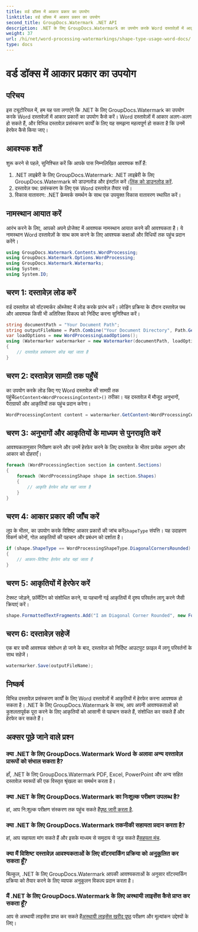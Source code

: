 ```yaml
---
title: वर्ड डॉक्स में आकार प्रकार का उपयोग
linktitle: वर्ड डॉक्स में आकार प्रकार का उपयोग
second_title: GroupDocs.Watermark .NET API
description: .NET के लिए GroupDocs.Watermark का उपयोग करके Word दस्तावेज़ों में आकृतियों में हेरफेर करना सीखें। यह ट्यूटोरियल कुशल दस्तावेज़ प्रसंस्करण के लिए मार्गदर्शन प्रदान करता है।
weight: 37
url: /hi/net/word-processing-watermarkings/shape-type-usage-word-docs/
type: docs
---
```

# वर्ड डॉक्स में आकार प्रकार का उपयोग

## परिचय
इस ट्यूटोरियल में, हम यह पता लगाएंगे कि .NET के लिए GroupDocs.Watermark का उपयोग करके Word दस्तावेज़ों में आकार प्रकारों का उपयोग कैसे करें। Word दस्तावेज़ों में आकार अलग-अलग हो सकते हैं, और विभिन्न दस्तावेज़ प्रसंस्करण कार्यों के लिए यह समझना महत्वपूर्ण हो सकता है कि उनमें हेरफेर कैसे किया जाए।
## आवश्यक शर्तें
शुरू करने से पहले, सुनिश्चित करें कि आपके पास निम्नलिखित आवश्यक शर्तें हैं:
1.  .NET लाइब्रेरी के लिए GroupDocs.Watermark: .NET लाइब्रेरी के लिए GroupDocs.Watermark को डाउनलोड और इंस्टॉल करें।[लिंक को डाउनलोड करें](https://releases.groupdocs.com/Watermark/net/).
2. दस्तावेज़ पथ: प्रसंस्करण के लिए एक Word दस्तावेज़ तैयार रखें।
3. विकास वातावरण: .NET फ्रेमवर्क समर्थन के साथ एक उपयुक्त विकास वातावरण स्थापित करें।

## नामस्थान आयात करें
आरंभ करने के लिए, आपको अपने प्रोजेक्ट में आवश्यक नामस्थान आयात करने की आवश्यकता है। ये नामस्थान Word दस्तावेज़ों के साथ काम करने के लिए आवश्यक कक्षाओं और विधियों तक पहुंच प्रदान करेंगे।
```csharp
using GroupDocs.Watermark.Contents.WordProcessing;
using GroupDocs.Watermark.Options.WordProcessing;
using GroupDocs.Watermark.Watermarks;
using System;
using System.IO;
```
## चरण 1: दस्तावेज़ लोड करें
वर्ड दस्तावेज़ को वॉटरमार्कर ऑब्जेक्ट में लोड करके प्रारंभ करें। लोडिंग प्रक्रिया के दौरान दस्तावेज़ पथ और आवश्यक किसी भी अतिरिक्त विकल्प को निर्दिष्ट करना सुनिश्चित करें।
```csharp
string documentPath = "Your Document Path";
string outputFileName = Path.Combine("Your Document Directory", Path.GetFileName(documentPath));
var loadOptions = new WordProcessingLoadOptions();
using (Watermarker watermarker = new Watermarker(documentPath, loadOptions))
{
    // दस्तावेज़ प्रसंस्करण कोड यहां जाता है
}
```
## चरण 2: दस्तावेज़ सामग्री तक पहुँचें
 का उपयोग करके लोड किए गए Word दस्तावेज़ की सामग्री तक पहुंचें`GetContent<WordProcessingContent>()` तरीका। यह दस्तावेज़ में मौजूद अनुभागों, पैराग्राफों और आकृतियों तक पहुंच प्रदान करेगा।
```csharp
WordProcessingContent content = watermarker.GetContent<WordProcessingContent>();
```
## चरण 3: अनुभागों और आकृतियों के माध्यम से पुनरावृति करें
आवश्यकतानुसार निरीक्षण करने और उनमें हेरफेर करने के लिए दस्तावेज़ के भीतर प्रत्येक अनुभाग और आकार को दोहराएँ।
```csharp
foreach (WordProcessingSection section in content.Sections)
{
    foreach (WordProcessingShape shape in section.Shapes)
    {
        // आकृति हेरफेर कोड यहां जाता है
    }
}
```
## चरण 4: आकार प्रकार की जाँच करें
लूप के भीतर, का उपयोग करके विशिष्ट आकार प्रकारों की जांच करें`ShapeType` संपत्ति। यह उदाहरण विकर्ण कोनों, गोल आकृतियों की पहचान और प्रबंधन को दर्शाता है।
```csharp
if (shape.ShapeType == WordProcessingShapeType.DiagonalCornersRounded)
{
    // आकार-विशिष्ट हेरफेर कोड यहां जाता है
}
```
## चरण 5: आकृतियों में हेरफेर करें
टेक्स्ट जोड़ने, फ़ॉर्मेटिंग को संशोधित करने, या पहचानी गई आकृतियों में दृश्य परिवर्तन लागू करने जैसी क्रियाएं करें।
```csharp
shape.FormattedTextFragments.Add("I am Diagonal Corner Rounded", new Font("Calibri", 8, FontStyle.Bold), Color.Red, Color.Aqua);
```
## चरण 6: दस्तावेज़ सहेजें
एक बार सभी आवश्यक संशोधन हो जाने के बाद, दस्तावेज़ को निर्दिष्ट आउटपुट फ़ाइल में लागू परिवर्तनों के साथ सहेजें।
```csharp
watermarker.Save(outputFileName);
```

## निष्कर्ष
विभिन्न दस्तावेज़ प्रसंस्करण कार्यों के लिए Word दस्तावेज़ों में आकृतियों में हेरफेर करना आवश्यक हो सकता है। .NET के लिए GroupDocs.Watermark के साथ, आप अपनी आवश्यकताओं को कुशलतापूर्वक पूरा करने के लिए आकृतियों को आसानी से पहचान सकते हैं, संशोधित कर सकते हैं और हेरफेर कर सकते हैं।
## अक्सर पूछे जाने वाले प्रश्न
### क्या .NET के लिए GroupDocs.Watermark Word के अलावा अन्य दस्तावेज़ प्रारूपों को संभाल सकता है?
हाँ, .NET के लिए GroupDocs.Watermark PDF, Excel, PowerPoint और अन्य सहित दस्तावेज़ स्वरूपों की एक विस्तृत श्रृंखला का समर्थन करता है।
### क्या .NET के लिए GroupDocs.Watermark का निःशुल्क परीक्षण उपलब्ध है?
 हां, आप नि:शुल्क परीक्षण संस्करण तक पहुंच सकते हैं[पृष्ठ जारी करता है](https://releases.groupdocs.com/).
### क्या .NET के लिए GroupDocs.Watermark तकनीकी सहायता प्रदान करता है?
 हां, आप सहायता मांग सकते हैं और इसके माध्यम से समुदाय से जुड़ सकते हैं[सहयता मंच](https://forum.groupdocs.com/c/watermark/19).
### क्या मैं विशिष्ट दस्तावेज़ आवश्यकताओं के लिए वॉटरमार्किंग प्रक्रिया को अनुकूलित कर सकता हूँ?
बिल्कुल, .NET के लिए GroupDocs.Watermark आपकी आवश्यकताओं के अनुसार वॉटरमार्किंग प्रक्रिया को तैयार करने के लिए व्यापक अनुकूलन विकल्प प्रदान करता है।
### मैं .NET के लिए GroupDocs.Watermark के लिए अस्थायी लाइसेंस कैसे प्राप्त कर सकता हूँ?
 आप से अस्थायी लाइसेंस प्राप्त कर सकते हैं[अस्थायी लाइसेंस खरीद पृष्ठ](https://purchase.groupdocs.com/temporary-license/) परीक्षण और मूल्यांकन उद्देश्यों के लिए।